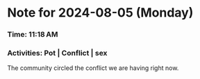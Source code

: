 # Note for 2024-08-05 (Monday)
### Time: 11:18 AM
### Activities: Pot | Conflict | sex

The community circled the conflict we are having right now.
